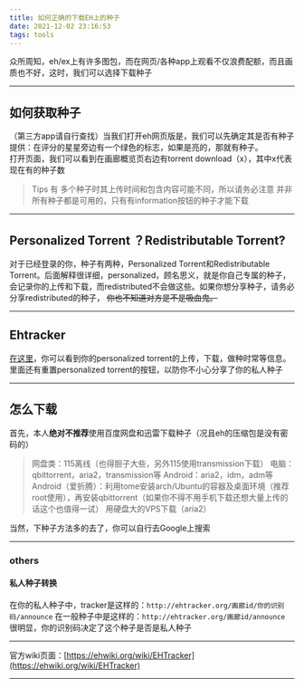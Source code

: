 ```yaml
---
title: 如何正确的下载EH上的种子
date: 2021-12-02 23:16:53
tags: tools
---
```

众所周知，eh/ex上有许多图包，而在网页/各种app上观看不仅浪费配额，而且画质也不好，这时，我们可以选择下载种子

---
## 如何获取种子
（第三方app请自行查找）当我们打开eh网页版是，我们可以先确定其是否有种子提供：在评分的星星旁边有一个绿色的标志，如果是亮的，那就有种子。  
打开页面，我们可以看到在画廊概览页右边有torrent download（x），其中x代表现在有的种子数
> Tips
>有 多个种子时其上传时间和包含内容可能不同，所以请务必注意
>并非所有种子都是可用的，只有有information按钮的种子才能下载

---
## Personalized Torrent  ？Redistributable Torrent?
对于已经登录的你，种子有两种，Personalized Torrent和Redistributable Torrent。后面解释很详细，personalized，顾名思义，就是你自己专属的种子，会记录你的上传和下载，而redistributed不会做这些。如果你想分享种子，请务必分享redistributed的种子， ~~你也不知道对方是不是吸血鬼。~~

---
## Ehtracker
[在这里](https://e-hentai.org/home.php)，你可以看到你的personalized torrent的上传，下载，做种时常等信息。里面还有重置personalized torrent的按钮，以防你不小心分享了你的私人种子

---

## 怎么下载

首先，本人**绝对不推荐**使用百度网盘和迅雷下载种子（况且eh的压缩包是没有密码的）

> 网盘类：115离线（也得胆子大些，另外115使用transmission下载）
> 电脑：qbittorrent，aria2，transmission等
> Android：aria2，idm，adm等
> Android（爱折腾）：利用tome安装arch/Ubuntu的容器及桌面环境（推荐root使用），再安装qbittorrent（如果你不得不用手机下载还想大量上传的话这个也值得一试）
> 用硬盘大的VPS下载（aria2）

当然，下种子方法多的去了，你可以自行去Google上搜索

---
### others
#### 私人种子转换
在你的私人种子中，tracker是这样的：`http://ehtracker.org/画廊id/你的识别码/announce`
在一般种子中是这样的：`http://ehtracker.org/画廊id/announce`
很明显，你的识别码决定了这个种子是否是私人种子

---
官方wiki页面：[https://ehwiki.org/wiki/EHTracker](https://ehwiki.org/wiki/EHTracker)

---
<script async src="https://comments.app/js/widget.js?3" data-comments-app-website="WoSn-Q-w" data-limit="5"></script>